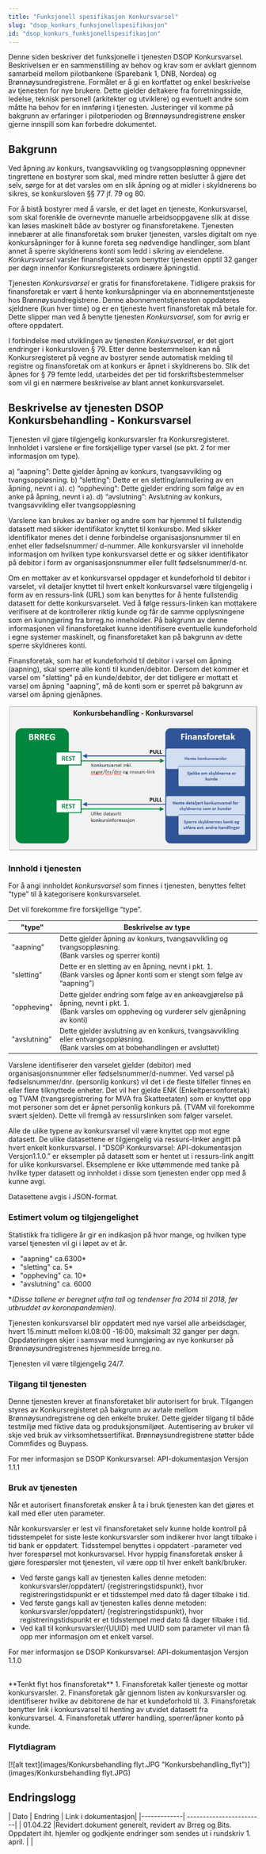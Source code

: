 ```yaml
---
title: "Funksjonell spesifikasjon Konkursvarsel"
slug: "dsop_konkurs_funksjonellspesifikasjon"
id: "dsop_konkurs_funksjonellspesifikasjon"
---
```


Denne siden beskriver det funksjonelle i tjenesten DSOP Konkursvarsel. Beskrivelsen er en sammenstilling av behov og krav som er avklart gjennom samarbeid mellom pilotbankene (Sparebank 1, DNB, Nordea) og Brønnøysundregistrene. Formålet er å gi en kortfattet og enkel beskrivelse av tjenesten for nye brukere. Dette gjelder deltakere fra forretningsside, ledelse, teknisk personell (arkitekter og utviklere) og eventuelt andre som måtte ha behov for en innføring i tjenesten. Justeringer vil komme på bakgrunn av erfaringer i pilotperioden og Brønnøysundregistrene ønsker gjerne innspill som kan forbedre dokumentet.

## Bakgrunn
Ved åpning av konkurs, tvangsavvikling og tvangsoppløsning oppnevner tingrettene en bostyrer som skal, med mindre retten beslutter å gjøre det selv, sørge for at det varsles om en slik åpning og at midler i skyldnerens bo sikres, se konkursloven §§ 77 jf. 79 og 80.

For å bistå bostyrer med å varsle, er det laget en tjeneste, Konkursvarsel, som skal forenkle de overnevnte manuelle arbeidsoppgavene slik at disse kan løses maskinelt både av bostyrer og finansforetakene. Tjenesten innebærer at alle finansforetak som bruker tjenesten, varsles digitalt om nye konkursåpninger for å kunne foreta seg nødvendige handlinger, som blant annet å sperre skyldnerens konti som ledd i sikring av eiendelene. *Konkursvarsel* varsler finansforetak som benytter tjenesten opptil 32 ganger per døgn innenfor Konkursregisterets ordinære åpningstid. 

Tjenesten *Konkursvarsel* er gratis for finansforetakene. Tidligere praksis for finansforetak er vært å hente konkursåpninger via en abonnementstjeneste hos Brønnøysundregistrene. Denne abonnementstjenesten oppdateres sjeldnere (kun hver time) og er en tjeneste hvert finansforetak må betale for. Dette slipper man ved å benytte tjenesten *Konkursvarsel*, som for øvrig er oftere oppdatert.

I forbindelse med utviklingen av tjenesten *Konkursvarsel*, er det gjort endringer i konkursloven § 79. Etter denne bestemmelsen kan nå Konkursregisteret på vegne av bostyrer sende automatisk melding til registre og finansforetak om at konkurs er åpnet i skyldnerens bo. Slik det åpnes for § 79 femte ledd, utarbeides det per tid forskriftsbestemmelser som vil gi en nærmere beskrivelse av blant annet konkursvarselet.  



## Beskrivelse av tjenesten DSOP Konkursbehandling - Konkursvarsel 
Tjenesten vil gjøre tilgjengelig konkursvarsler fra Konkursregisteret. Innholdet i varslene er fire forskjellige typer varsel (se pkt. 2 for mer informasjon om type).

a) “aapning”: Dette gjelder åpning av konkurs, tvangsavvikling og tvangsoppløsning. b) “sletting”: Dette er en sletting/annullering av en åpning, nevnt i a). c) “oppheving”: Dette gjelder endring som følge av en anke på åpning, nevnt i a). d) “avslutning”: Avslutning av konkurs, tvangsavvikling eller tvangsoppløsning

Varslene kan brukes av banker og andre som har hjemmel til fullstendig datasett med sikker identifikator knyttet til konkursbo. Med sikker identifikator menes det i denne forbindelse organisasjonsnummer til en enhet eller fødselsnummer/ d-nummer. Alle konkursvarsler vil inneholde informasjon om hvilken type konkursvarsel dette er og sikker identifikator på debitor i form av organisasjonsnummer eller fullt fødselsnummer/d-nr.

Om en mottaker av et konkursvarsel oppdager et kundeforhold til debitor i varselet, vil detaljer knyttet til hvert enkelt konkursvarsel være tilgjengelig i form av en ressurs-link (URL) som kan benyttes for å hente fullstendig datasett for dette konkursvarselet. Ved å følge ressurs-linken kan mottakere verifisere at de kontrollerer riktig kunde og får de samme opplysningene som en kunngjøring fra brreg.no inneholder. På bakgrunn av denne informasjonen vil finansforetaket kunne identifisere eventuelle kundeforhold i egne systemer maskinelt, og finansforetaket kan på bakgrunn av dette sperre skyldneres konti.

Finansforetak, som har et kundeforhold til debitor i varsel om åpning (aapning), skal sperre alle konti til kunden/debitor. Dersom det kommer et varsel om "sletting" på en kunde/debitor, der det tidligere er mottatt et varsel om åpning "aapning", må de konti som er sperret på bakgrunn av varsel om åpning gjenåpnes.

[![alt text](images/Konkursvarsel_flyt.png "Konkursvarsel")](images/Konkursvarsel_flyt.png)


### Innhold i tjenesten 
For å angi innholdet *konkursvarsel* som finnes i tjenesten, benyttes feltet “type” til å kategorisere konkursvarselet.

Det vil forekomme fire forskjellige “type”.

"type"  |  Beskrivelse av type
--------|-------------------
"aapning" | Dette gjelder åpning av konkurs, tvangsavvikling og tvangsoppløsning.<br>(Bank varsles og sperrer konti)
"sletting" | Dette er en sletting av en åpning, nevnt i pkt. 1.<br>(Bank varsles og åpner konti som er stengt som følge av “aapning”)
"oppheving" | Dette gjelder endring som følge av en ankeavgjørelse på åpning, nevnt i pkt. 1.<br>(Bank varsles om oppheving og vurderer selv gjenåpning av konti)
"avslutning" | Dette gjelder avslutning av en konkurs, tvangsavvikling eller entvangsoppløsning.<br>(Bank varsles om at bobehandlingen er avsluttet)



Varslene identifiserer den varselet gjelder (debitor) med organisasjonsnummer eller fødselsnummer/d-nummer. Ved varsel på fødselsnummer/dnr. (personlig konkurs) vil det i de fleste tilfeller finnes en eller flere tilknyttede enheter. Det vil her gjelde ENK (Enkeltpersonforetak) og TVAM (tvangsregistrering for MVA fra Skatteetaten) som er knyttet opp mot personer som det er åpnet personlig konkurs på. (TVAM vil forekomme svært sjelden). Dette vil fremgå av ressurslinken som følger varselet.

Alle de ulike typene av konkursvarsel vil være knyttet opp mot egne datasett. De ulike datasettene er tilgjengelig via ressurs-linker angitt på hvert enkelt konkursvarsel. I “DSOP Konkursvarsel: API-dokumentasjon Versjon1.1.0.” er eksempler på datasett som er hentet ut i ressurs-link angitt for ulike konkursvarsel. Eksemplene er ikke uttømmende med tanke på hvilke typer datasett og innholdet i disse som tjenesten ender opp med å kunne avgi.

Datasettene avgis i JSON-format.


### Estimert volum og tilgjengelighet 
Statistikk fra tidligere år gir en indikasjon på hvor mange, og hvilken type varsel tjenesten vil gi i løpet av et år.
* "aapning" ca.6300*
* "sletting" ca. 5*
* "oppheving" ca. 10*
* "avslutning" ca. 6000

**(Disse tallene er beregnet utfra tall og tendenser fra 2014 til 2018, før utbruddet av koronapandemien).*

Tjenesten konkursvarsel blir oppdatert med nye varsel alle arbeidsdager, hvert 15.minutt mellom kl.08:00 -16:00, maksimalt 32 ganger per døgn. Oppdateringen skjer i samsvar med kunngjøring av nye konkurser på Brønnøysundregistrenes hjemmeside brreg.no.

Tjenesten vil være tilgjengelig 24/7.


### Tilgang til tjenesten 
Denne tjenesten krever at finansforetaket blir autorisert for bruk. Tilgangen styres av Konkursregisteret på bakgrunn av avtale mellom Brønnøysundregistrene og den enkelte bruker. Dette gjelder tilgang til både testmiljø med fiktive data og produksjonsmiljøet. Autentisering av bruker vil skje ved bruk av virksomhetssertifikat. Brønnøysundregistrene støtter både Commfides og Buypass.

For mer informasjon se DSOP Konkursvarsel: API-dokumentasjon Versjon 1.1.1


### Bruk av tjenesten 
Når et autorisert finansforetak ønsker å ta i bruk tjenesten kan det gjøres et kall med eller uten parameter.

Når konkursvarsler er lest vil finansforetaket selv kunne holde kontroll på tidsstempelet for siste leste konkursvarsler som indikerer hvor langt tilbake i tid bank er oppdatert. Tidsstempel benyttes i oppdatert -parameter ved hver forespørsel mot konkursvarsel. Hvor hyppig finansforetak ønsker å gjøre forespørsler mot tjenesten, vil være opp til hver enkelt bank/bruker.


- Ved første gangs kall av tjenesten kalles denne metoden: konkursvarsler/oppdatert/ {registreringstidspunkt}, hvor registreringstidspunkt er et tidsstempel med dato få dager tilbake i tid. 
- Ved første gangs kall av tjenesten kalles denne metoden: konkursvarsler/oppdatert/ {registreringstidspunkt}, hvor registreringstidspunkt er et tidsstempel med dato få dager tilbake i tid.
- Ved kall til konkursvarsler/{UUID} med UUID som parameter vil man få opp mer informasjon om et enkelt varsel.
 
For mer informasjon se DSOP Konkursvarsel: API-dokumentasjon Versjon 1.1.0


<br>
**Tenkt flyt hos finansforetak**
1.	Finansforetak kaller tjeneste og mottar konkursvarsler.
2.	Finansforetak går gjennom listen av konkursvarsler og identifiserer hvilke av debitorene de har et kundeforhold til.
3.	Finansforetak benytter link i konkursvarsel til henting av utvidet datasett fra konkursvarsel.
4.	Finansforetak utfører handling, sperrer/åpner konto på kunde.


### Flytdiagram
[![alt text](images/Konkursbehandling flyt.JPG "Konkursbehandling_flyt")](images/Konkursbehandling flyt.JPG)


## Endringslogg

| Dato         | Endring  | Link i dokumentasjon|
|-------------| ------------------------|
| 01.04.22    |Revidert dokument generelt, revidert av Brreg og Bits. Oppdatert iht. hjemler og godkjente endringer som sendes ut i rundskriv 1. april. | |


